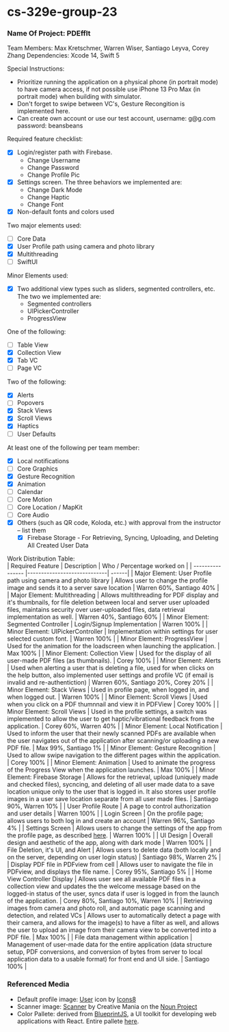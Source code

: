 # cs-329e-group-23

### Name Of Project: PDEffIt
Team Members: Max Kretschmer, Warren Wiser, Santiago Leyva, Corey Zhang
Dependencies: Xcode 14, Swift 5

Special Instructions:
- Prioritize running the application on a physical phone (in portrait mode) to have camera access, if not possible use iPhone 13 Pro Max (in portrait mode) when building with simulator.
- Don't forget to swipe between VC's, Gesture Recongition is implemented here.
- Can create own account or use our test account, username: g<span>@</span>g.com password: beansbeans

Required feature checklist:
- [x] Login/register path with Firebase.  
  - Change Username
  - Change Password
  - Change Profile Pic
- [x] <a id="settings-options"></a>Settings screen. The three behaviors we implemented are:  
  - Change Dark Mode
  - Change Haptic
  - Change Font
- [x] Non-default fonts and colors used  

Two major elements used:
- [ ] Core Data
- [x] User Profile path using camera and photo library
- [x] Multithreading
- [ ] SwiftUI  

Minor Elements used:
- [x] Two additional view types such as sliders, segmented controllers, etc. The two we
implemented are:
  - Segmented controllers
  - UIPickerController
  - ProgressView

One of the following:
- [ ] Table View
- [x] Collection View
- [x] Tab VC
- [ ] Page VC

Two of the following:
- [x] Alerts
- [ ] Popovers
- [x] Stack Views
- [x] Scroll Views
- [x] Haptics
- [ ] User Defaults

At least one of the following per team member:
- [x] Local notifications
- [ ] Core Graphics
- [x] Gesture Recognition
- [x] Animation
- [ ] Calendar
- [ ] Core Motion
- [ ] Core Location / MapKit
- [ ] Core Audio
- [x] Others (such as QR code, Koloda, etc.) with approval from the instructor – list them
  - [x] Firebase Storage - For Retrieving, Syncing, Uploading, and Deleting All Created User Data

Work Distribution Table:  
| Required Feature | Description                 | Who / Percentage worked on  |
| ---------------- |-----------------------------| ------|
| Major Element: User Profile path using camera and photo library  | Allows user to change the profile image and sends it to a server save location | Warren 60%, Santiago 40% |
| Major Element: Multithreading  | Allows multithreading for PDF display and it's thumbnails, for file deletion between local and server user uploaded files, maintains security over user-uploaded files, data retrieval implementation as well. | Warren 40%, Santiago 60% |
| Minor Element: Segmented Controller  | Login/Signup Implementation | Warren 100% |
| Minor Element: UIPickerController | Implementation within settings for user selected custom font. | Warren 100% |
| Minor Element: ProgressView | Used for the animation for the loadscreen when launching the application. | Max 100% |
| Minor Element: Collection View | Used for the display of all user-made PDF files (as thumbnails). | Corey 100% |
| Minor Element: Alerts | Used when alerting a user that is deleting a file, used for when clicks on the help button, also implemented user settings and profile VC (if email is invalid and re-authentiction)  | Warren 60%, Santiago 20%, Corey 20% |
| Minor Element: Stack Views | Used in profile page, when logged in, and when logged out. | Warren 100% |
| Minor Element: Scroll Views | Used when you click on a PDF thumnnail and view it in PDFView | Corey 100% |
| Minor Element: Scroll Views | Used in the profile settings, a switch was implemented to allow the user to get haptic/vibrational feedback from the application. | Corey 60%, Warren 40% |
| Minor Element: Local Notification | Used to inform the user that their newly scanned PDFs are available when the user navigates out of the application after scanning/or uploading a new PDF file. | Max 99%, Santiago 1% |
| Minor Element: Gesture Recognition | Used to allow swipe navigation to the different pages within the application. | Corey 100% |
| Minor Element: Animation | Used to animate the progress of the Progress View when the application launches. | Max 100% |
| Minor Element: Firebase Storage     | Allows for the retrieval, upload (uniquely made and checked files), sycncing, and deleting of all user made data to a save location unique only to the user that is logged in. It also stores user profile images in a user save location separate from all user made files.  | Santiago 90%, Warren 10% |
| User Profile Route | A page to control authorization and user details | Warren 100% |
| Login Screen | On the profile page; allows users to both log in and create an account | Warren 96%, Santiago 4% |
| Settings Screen | Allows users to change the settings of the app from the profile page, as described [here](#settings-options).      | Warren 100% |
| UI Design     | Overall design and aesthetic of the app, along with dark mode | Warren 100% |
| File Deletion, it's UI, and Alert     | Allows users to delete data (both locally and on the server, depending on user login status) | Santiago 98%, Warren 2% |
| Display PDF file in PDFview from cell     | Allows user to navigate the file in PDFview, and displays the file name. | Corey 95%, Santiago 5% |
| Home View Controller Display     | Allows user see all available PDF files in a collection view and updates the the welcome message based on the logged-in status of the user, syncs data if user is logged in from the launch of the application. | Corey 80%, Santiago 10%, Warren 10% |
| Retrieving images from camera and photo roll, and automatic page scanning and detection, and related VCs | Allows user to automatically detect a page with their camera, and allows for the image(s) to have a filter as well, and allows the user to upload an image from their camera view to be converted into a PDF file.      | Max 100% |
| File data management within application | Management of user-made data for the entire application (data structure setup, PDF conversions, and conversion of bytes from server to local application data to a usable format) for front end and UI side.     | Santiago 100% |

### Referenced Media
- Default profile image: <a target="_blank" href="https://icons8.com/icon/23264/user">User</a> icon by <a target="_blank" href="https://icons8.com">Icons8</a>
- Scanner image: [Scanner](https://thenounproject.com/icon/scanner-1036158/) by Creative Mania on the [Noun Project](https://thenounproject.com/)
- Color Pallete: derived from [BlueprintJS](https://blueprintjs.com/docs/#blueprint), a UI toolkit for developing web applications with React. Entire pallete [here](https://github.com/palantir/blueprint/blob/develop/packages/colors/src/_colors.scss).
